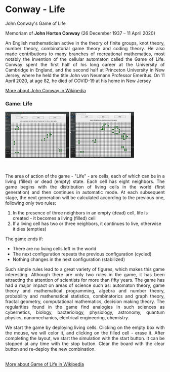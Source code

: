 # Conway - Life

John Conway's Game of Life

Memoriam of <strong>John Horton Conway</strong> (26 December 1937 – 11 April 2020)

<p align="justify">An English mathematician active in the theory of finite groups, knot theory, number theory, 
combinatorial game theory and coding theory. He also made contributions to many branches of recreational mathematics,
most notably the invention of the cellular automaton called the Game of Life. Conway spent the first half of his 
long career at the University of Cambridge in England, and the second half at Princeton University in New Jersey, 
where he held the title John von Neumann Professor Emeritus. On 11 April 2020, at age 82, he died of COVID-19 at 
his home in New Jersey</p>

<a href="https://en.wikipedia.org/wiki/John_Horton_Conway" target="_blank">More about John Conway in Wikipedia</a> 

<h3>Game: Life</h3> 
<p>
<img src="life_screenshot1.gif" width=40%  alt="game life gif1">
<img src="life_screenshot2.gif" width=40%  alt="game life gif2">
</p>
<br>
<p align="justify">The area of action of the game - "Life" - are cells, each of which can be in a living (filled)
or dead (empty) state. Each cell has eight neighbors. The game begins with the distribution of living cells in the world 
(first generation) and then continues in automatic mode. At each subsequent stage, the next generation will be calculated 
according to the previous one, following only two rules:</p>
<ol>
<li>In the presence of three neighbors in an empty (dead) cell, life is created - it becomes a living (filled) cell</li>
<li>If a living cell has two or three neighbors, it continues to live, otherwise it dies (empties)</li>
</ol>
<p>The game ends if:</p>
<ul>
  <li>There are no living cells left in the world</li>
  <li>The next configuration repeats the previous configuration (cycled)</li>
  <li>Nothing changes in the next configuration (stabilized)</li>
</ul>
<p align="justify">Such simple rules lead to a great variety of figures, which makes this game interesting. Although there are only two 
rules in the game, it has been attracting the attention of scientists for more than fifty years. The game has had a major 
impact on areas of science such as: automaton theory, game theory and mathematical programming, algebra and number theory, 
probability and mathematical statistics, combinatorics and graph theory, fractal geometry, computational mathematics, 
decision making theory. The regularities found in the game find analogies in such sciences as cybernetics, biology, 
bacteriology, physiology, astronomy, quantum physics, nanomechanics, electrical engineering, chemistry.</p>
<p align="justify">We start the game by deploying living cells. Clicking on the empty box with the mouse, we will color it, 
and clicking on the filled cell - erase it. After completing the layout, we start the simulation with the start button. 
It can be stopped at any time with the stop button. Clear the board with the clear button and re-deploy the new combination.</p>
<br>
<a href="https://en.wikipedia.org/wiki/Conway%27s_Game_of_Life" target="_blank">More about Game of Life in Wikipedia</a>
